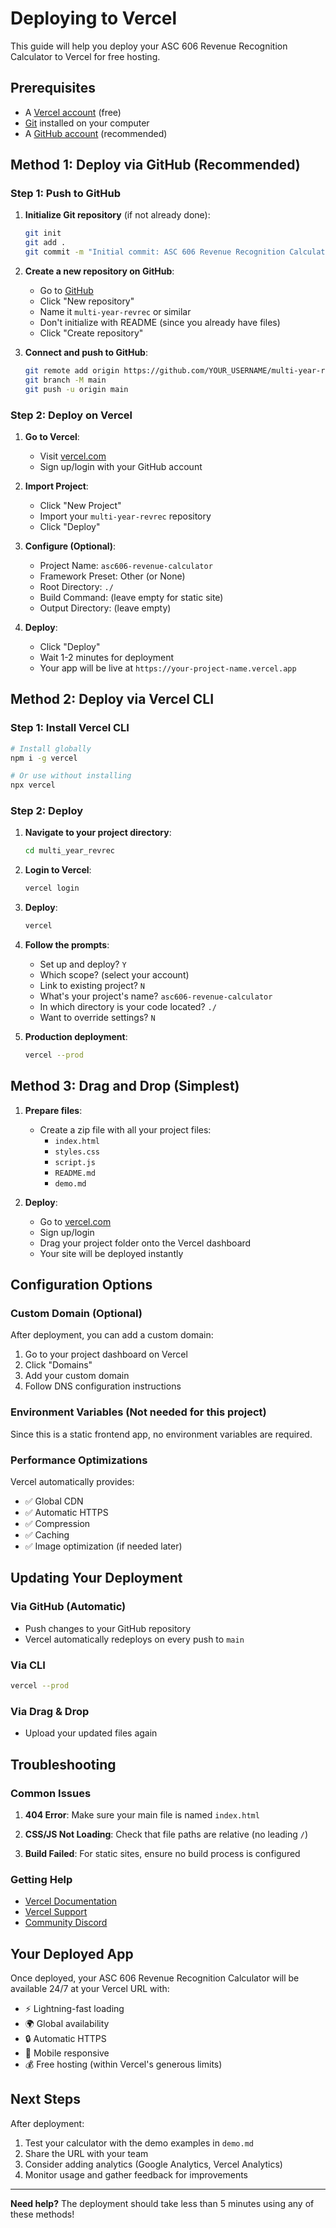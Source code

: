 # Deploying to Vercel

This guide will help you deploy your ASC 606 Revenue Recognition Calculator to Vercel for free hosting.

## Prerequisites

- A [Vercel account](https://vercel.com/signup) (free)
- [Git](https://git-scm.com/) installed on your computer
- A [GitHub account](https://github.com/signup) (recommended)

## Method 1: Deploy via GitHub (Recommended)

### Step 1: Push to GitHub

1. **Initialize Git repository** (if not already done):
   ```bash
   git init
   git add .
   git commit -m "Initial commit: ASC 606 Revenue Recognition Calculator"
   ```

2. **Create a new repository on GitHub**:
   - Go to [GitHub](https://github.com)
   - Click "New repository"
   - Name it `multi-year-revrec` or similar
   - Don't initialize with README (since you already have files)
   - Click "Create repository"

3. **Connect and push to GitHub**:
   ```bash
   git remote add origin https://github.com/YOUR_USERNAME/multi-year-revrec.git
   git branch -M main
   git push -u origin main
   ```

### Step 2: Deploy on Vercel

1. **Go to Vercel**:
   - Visit [vercel.com](https://vercel.com)
   - Sign up/login with your GitHub account

2. **Import Project**:
   - Click "New Project"
   - Import your `multi-year-revrec` repository
   - Click "Deploy"

3. **Configure (Optional)**:
   - Project Name: `asc606-revenue-calculator`
   - Framework Preset: Other (or None)
   - Root Directory: `./`
   - Build Command: (leave empty for static site)
   - Output Directory: (leave empty)

4. **Deploy**:
   - Click "Deploy"
   - Wait 1-2 minutes for deployment
   - Your app will be live at `https://your-project-name.vercel.app`

## Method 2: Deploy via Vercel CLI

### Step 1: Install Vercel CLI

```bash
# Install globally
npm i -g vercel

# Or use without installing
npx vercel
```

### Step 2: Deploy

1. **Navigate to your project directory**:
   ```bash
   cd multi_year_revrec
   ```

2. **Login to Vercel**:
   ```bash
   vercel login
   ```

3. **Deploy**:
   ```bash
   vercel
   ```

4. **Follow the prompts**:
   - Set up and deploy? `Y`
   - Which scope? (select your account)
   - Link to existing project? `N`
   - What's your project's name? `asc606-revenue-calculator`
   - In which directory is your code located? `./`
   - Want to override settings? `N`

5. **Production deployment**:
   ```bash
   vercel --prod
   ```

## Method 3: Drag and Drop (Simplest)

1. **Prepare files**:
   - Create a zip file with all your project files:
     - `index.html`
     - `styles.css`
     - `script.js`
     - `README.md`
     - `demo.md`

2. **Deploy**:
   - Go to [vercel.com](https://vercel.com)
   - Sign up/login
   - Drag your project folder onto the Vercel dashboard
   - Your site will be deployed instantly

## Configuration Options

### Custom Domain (Optional)

After deployment, you can add a custom domain:

1. Go to your project dashboard on Vercel
2. Click "Domains"
3. Add your custom domain
4. Follow DNS configuration instructions

### Environment Variables (Not needed for this project)

Since this is a static frontend app, no environment variables are required.

### Performance Optimizations

Vercel automatically provides:
- ✅ Global CDN
- ✅ Automatic HTTPS
- ✅ Compression
- ✅ Caching
- ✅ Image optimization (if needed later)

## Updating Your Deployment

### Via GitHub (Automatic)
- Push changes to your GitHub repository
- Vercel automatically redeploys on every push to `main`

### Via CLI
```bash
vercel --prod
```

### Via Drag & Drop
- Upload your updated files again

## Troubleshooting

### Common Issues

1. **404 Error**: Make sure your main file is named `index.html`

2. **CSS/JS Not Loading**: Check that file paths are relative (no leading `/`)

3. **Build Failed**: For static sites, ensure no build process is configured

### Getting Help

- [Vercel Documentation](https://vercel.com/docs)
- [Vercel Support](https://vercel.com/support)
- [Community Discord](https://vercel.com/discord)

## Your Deployed App

Once deployed, your ASC 606 Revenue Recognition Calculator will be available 24/7 at your Vercel URL with:
- ⚡ Lightning-fast loading
- 🌍 Global availability
- 🔒 Automatic HTTPS
- 📱 Mobile responsive
- 💰 Free hosting (within Vercel's generous limits)

## Next Steps

After deployment:
1. Test your calculator with the demo examples in `demo.md`
2. Share the URL with your team
3. Consider adding analytics (Google Analytics, Vercel Analytics)
4. Monitor usage and gather feedback for improvements

---

**Need help?** The deployment should take less than 5 minutes using any of these methods!